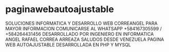 # paginawebautoajustable
SOLUCIONES INFORMATICA Y DESARROLLO WEB CORREANGEL 
PARA MAYOR INFORMACION 
COMUNICARSE AL WHATSAPP +584167305599 / +584264431456
DESARROLLADO POR
INGENIERO EN INFORMATICA 
ANGEL RAFAEL CORREA ARREAZA
SALUDOS DESDE VENEZUELA 
PAGINA WEB AUTOAJUSTABLE DESARROLLADA EN PHP Y MYSQL
